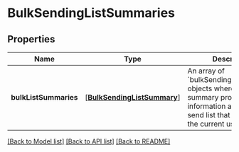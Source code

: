 # BulkSendingListSummaries

## Properties
Name | Type | Description | Notes
------------ | ------------- | ------------- | -------------
**bulkListSummaries** | [[**BulkSendingListSummary**](BulkSendingListSummary.md)] | An array of &#x60;bulkSendingListSummary&#x60; objects where each summary provides basic information about a bulk send list that belongs to the current user. | [optional] 

[[Back to Model list]](../README.md#documentation-for-models) [[Back to API list]](../README.md#documentation-for-api-endpoints) [[Back to README]](../README.md)


